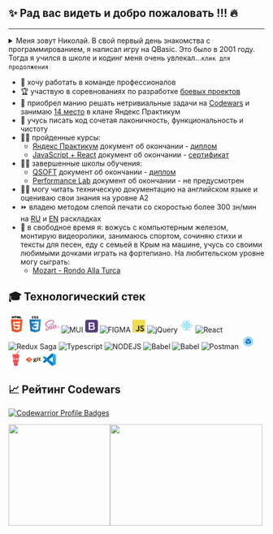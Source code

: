 ## ✨ Рад вас видеть и добро пожаловать !!! 🔥
***
<details>
  <summary> Меня зовут Николай. В свой первый день знакомства с программированием, я написал игру на QBasic. Это было в 2001 году. Тогда я учился в школе и кодинг меня очень увлекал...<code>клик для продолжения</code></summary>
Но мои родители видели во мне только агронома 🍅🌱 и отправили поступать в агрономический институт, который я благополучно закончил 👨‍🎓 спустя 5 лет. В общей сложности с практикой, я отработал на производстве в сельском хозяйстве 3 года и понял, что зарплаты в этой области очень маленькие, а карьеру можно построить только на продажах, чего я делать совсем не умел. И я решил поменять работу. Конечно, я хотел бы вернуться к программированию в тот момент, но так как у меня была семья, то не мог себе позволить снова идти учиться. Деньги нужно было зарабатывать, да и курсов в то время никаких не было. Я всегда относился к программистам как к очень умным и талантливым людям. Я все время слышал от родственников и друзей, что мне надо идти в программисты. Ведь во всех компьютерных делах они обращались за помощью ко мне. Увы, я считал, что мое время давно было упущено. Я устроился в крупную транспортную компанию, в которой проработал больше 10 лет. Поднялся на несколько позиций в карьере, и стал рядовым офисным работником 👨‍💼. Со временем я стал понимать, что мне негде проявить свой потенциал. Время необратимо уходило, и в какой-то момент я понял, что так больше продолжаться не может и я хочу изменить свою жизнь! В конце 2020 года я начал искать курсы по веб-разработке. Так я вышел на Яндекс Практикум, который привлек меня интересным способом обучения и убедил, что реализовать мечту возможно. Я с удовольствием прошел обучение. И вот так интересно получается, что спустя 20 лет 🤷‍♂️ моего длительного перерыва в программировании, я вновь, окрыленный стремлением и желанием, с радостью возвращаюсь к своему интересному хобби детства, которое обязательно воплощу в свою любимую работу мечты 👨‍💻!
</details>

- :briefcase: хочу работать в команде профессионалов
- :trophy: участвую в соревнованиях по разработке [боевых проектов](https://github.com/NikolayMishaev/BBBS "Проект «Старшие Братья Старшие Сёстры»")
- :key: приобрел манию решать нетривиальные задачи на [Codewars](https://www.codewars.com/users/NikolayMishaev "ссылка на мой профиль Codewars") и занимаю [14 место](https://disk.yandex.ru/i/YM3ENReCRffZdQ) в клане Яндекс Практикум
- :dart: учусь писать код сочетая лаконичность, функциональность и чистоту
- 👨‍🎓 пройденные курсы: 
    - [Яндекс Практикум](https://praktikum.yandex.ru/) документ об окончании - [диплом](https://disk.yandex.ru/i/IjNNkBJhovri1w)
    - [JavaScript + React](https://www.udemy.com/course/javascript_full/) документ об окончании - [сертификат](https://disk.yandex.ru/i/x-z0Ir2XsPWDQw)
- 👨‍🎓 завершенные школы обучения: 
    - [QSOFT](https://qsoft.ru/) документ об окончании - [диплом](https://disk.yandex.ru/i/9FBiSZU0fS1Tqg)
    - [Performance Lab](https://www.performance-lab.ru/) документ об окончании - не предусмотрен
- 🕵️‍♂️ могу читать техническую документацию на английском языке и оцениваю свои знания на уровне A2
- ⏩ владею методом слепой печати со скоростью более 300 зн/мин на [RU](https://disk.yandex.ru/i/7RXexxQOoae9ZA) и [EN](https://disk.yandex.ru/i/bI7jfEPjlvC-rg) раскладках
- 🌴 в свободное время я: вожусь с компьютерным железом, монтирую видеоролики, занимаюсь спортом, сочиняю стихи и тексты для песен, еду с семьей в Крым на машине, учусь со своими любимыми дочками играть на фортепиано. На любительском уровне могу сыграть:
    - [Mozart - Rondo Alla Turca](https://youtu.be/UHtE-Ha_QPY)

## 🎓 Технологический стек
<p>
    <img src="https://raw.githubusercontent.com/github/explore/80688e429a7d4ef2fca1e82350fe8e3517d3494d/topics/html/html.png" alt="HTML" height="32" title="HTML">
    <img src="https://raw.githubusercontent.com/github/explore/80688e429a7d4ef2fca1e82350fe8e3517d3494d/topics/css/css.png" alt="CSS" height="32" title="CSS">
        <img src="https://raw.githubusercontent.com/github/explore/80688e429a7d4ef2fca1e82350fe8e3517d3494d/topics/sass/sass.png" alt="SASS" height="28" title="SASS">
        <img src="https://avatars.mds.yandex.net/i?id=67730794e9559bc3872fdec07c4afd74-5560397-images-thumbs&n=13" alt="MUI" height="25" title="MUI">
    <img src="https://raw.githubusercontent.com/github/explore/80688e429a7d4ef2fca1e82350fe8e3517d3494d/topics/bootstrap/bootstrap.png" alt="BOOTSTRAP" height="25" title="BOOTSTRAP">
      <img src="https://4.bp.blogspot.com/-LiJZ5I8E7K8/XIe_GeI5glI/AAAAAAAAIuw/4Awu8j8r0P8TKBXzyxyslHEfplOlK9-6QCK4BGAYYCw/s640/icon%2Bfigma%2Bvector.png" alt="FIGMA" height="25" title="FIGMA">
<img src="https://raw.githubusercontent.com/github/explore/80688e429a7d4ef2fca1e82350fe8e3517d3494d/topics/javascript/javascript.png" alt="Javascript" height="25" title="JAVASCRIPT">
  <img src="https://www.pnguniverse.com/wp-content/uploads/2020/10/jQuery-Logo.png" alt="jQuery" width="70" height="25" title='JQUERY'>
  <img src="https://raw.githubusercontent.com/github/explore/80688e429a7d4ef2fca1e82350fe8e3517d3494d/topics/react/react.png" alt="React" height="27" title='REACT.js'>
    <img src="https://pbs.twimg.com/media/D8ysskzX4AYURAR.png" alt="React" height="25" title='Redux'>
    <img src="https://1.bp.blogspot.com/-9BW-rKNA1Bo/WX1qIYZc1WI/AAAAAAAAAeQ/_zk7dH30WvglCQwMeNxvxSoYnEl74cABgCLcBGAs/s400/sagas.png" alt="Redux Saga" height="25" title='Redux Saga'>
    <img src="https://logema.org/local/templates/.default/img/outsource/typescript.svg" alt="Typescript" height="22" title='Typescript'>
  <img src="https://raw.githubusercontent.com/dereknguyen269/dereknguyen269/master/images/nodejs.png" alt="NODEJS" height="28" title="NODE.js">
  <img src="https://camo.githubusercontent.com/472451cf748d80f8adc903c7f81e0386a0ec9569191fad0f90b626b0b50ed444/68747470733a2f2f696d672e736869656c64732e696f2f62616467652f2d457870726573732d3030303030303f6c6f676f3d65787072657373266c6f676f436f6c6f723d7768697465" alt="Babel" height="27" width=90" title="EXPRESS">
      <img src="https://camo.githubusercontent.com/c752788418bd2eacd1e553b449e32ef86db0817f9af5898dcece6006e1450f58/68747470733a2f2f696d672e736869656c64732e696f2f62616467652f2d4d6f6e676f44422d3536613134623f6c6f676f3d6d6f6e676f6462266c6f676f436f6c6f723d7768697465" alt="Babel" height="25" width="100" title="MONGODB">
            <img src="https://s3.amazonaws.com/cdn.freshdesk.com/data/helpdesk/attachments/production/9077595906/original/zjoH0tU6F8AQheJnD2AMpcN7jwt_5dM48g.png?1557630814" alt="Postman" height="27" title = Postman>
  <img src="https://raw.githubusercontent.com/github/explore/80688e429a7d4ef2fca1e82350fe8e3517d3494d/topics/webpack/webpack.png" alt="Webpack" height="30" title="WEBPACK">
        <img src="https://raw.githubusercontent.com/github/explore/80688e429a7d4ef2fca1e82350fe8e3517d3494d/topics/gulp/gulp.png" alt="GULP" height="30" title="GULP">
      <img src="https://raw.githubusercontent.com/github/explore/80688e429a7d4ef2fca1e82350fe8e3517d3494d/topics/git/git.png" alt="git" width="30" height="25" title="GIT">
    <img src="https://raw.githubusercontent.com/github/explore/80688e429a7d4ef2fca1e82350fe8e3517d3494d/topics/visual-studio-code/visual-studio-code.png" alt="VS Code" height="25" title = VS_CODE>
    
<p/>

## :chart_with_upwards_trend: Рейтинг Codewars
[![Codewarrior Profile Badges](https://www.codewars.com/users/NikolayMishaev/badges/large)](https://www.codewars.com/users/NikolayMishaev)

<img src="https://shudrov.ru/img/17115449.gif" width="200" height="200" /><img src="https://c.tenor.com/H_loBGkJiMYAAAAd/code-daddycoolcool.gif" width="300" height="200" />                                              

<!--
**NikolayMishaev/NikolayMishaev** is a ✨ _special_ ✨ repository because its `README.md` (this file) appears on your GitHub profile.

Here are some ideas to get you started:

- 🔭 I’m currently working on ...
- 🌱 I’m currently learning ...
- 👯 I’m looking to collaborate on ...
- 🤔 I’m looking for help with ...
- 💬 Ask me about ...
- 📫 How to reach me: ...
- 😄 Pronouns: ...
- ⚡ Fun fact: ...
-->
